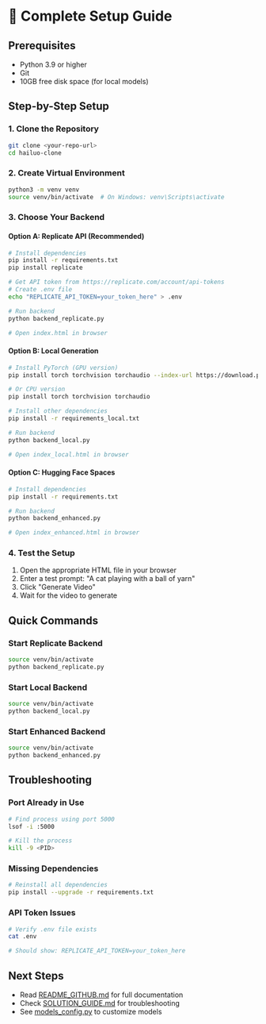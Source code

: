 # 🚀 Complete Setup Guide

## Prerequisites

- Python 3.9 or higher
- Git
- 10GB free disk space (for local models)

## Step-by-Step Setup

### 1. Clone the Repository

```bash
git clone <your-repo-url>
cd hailuo-clone
```

### 2. Create Virtual Environment

```bash
python3 -m venv venv
source venv/bin/activate  # On Windows: venv\Scripts\activate
```

### 3. Choose Your Backend

#### Option A: Replicate API (Recommended)

```bash
# Install dependencies
pip install -r requirements.txt
pip install replicate

# Get API token from https://replicate.com/account/api-tokens
# Create .env file
echo "REPLICATE_API_TOKEN=your_token_here" > .env

# Run backend
python backend_replicate.py

# Open index.html in browser
```

#### Option B: Local Generation

```bash
# Install PyTorch (GPU version)
pip install torch torchvision torchaudio --index-url https://download.pytorch.org/whl/cu118

# Or CPU version
pip install torch torchvision torchaudio

# Install other dependencies
pip install -r requirements_local.txt

# Run backend
python backend_local.py

# Open index_local.html in browser
```

#### Option C: Hugging Face Spaces

```bash
# Install dependencies
pip install -r requirements.txt

# Run backend
python backend_enhanced.py

# Open index_enhanced.html in browser
```

### 4. Test the Setup

1. Open the appropriate HTML file in your browser
2. Enter a test prompt: "A cat playing with a ball of yarn"
3. Click "Generate Video"
4. Wait for the video to generate

## Quick Commands

### Start Replicate Backend
```bash
source venv/bin/activate
python backend_replicate.py
```

### Start Local Backend
```bash
source venv/bin/activate
python backend_local.py
```

### Start Enhanced Backend
```bash
source venv/bin/activate
python backend_enhanced.py
```

## Troubleshooting

### Port Already in Use
```bash
# Find process using port 5000
lsof -i :5000

# Kill the process
kill -9 <PID>
```

### Missing Dependencies
```bash
# Reinstall all dependencies
pip install --upgrade -r requirements.txt
```

### API Token Issues
```bash
# Verify .env file exists
cat .env

# Should show: REPLICATE_API_TOKEN=your_token_here
```

## Next Steps

- Read [README_GITHUB.md](README_GITHUB.md) for full documentation
- Check [SOLUTION_GUIDE.md](SOLUTION_GUIDE.md) for troubleshooting
- See [models_config.py](models_config.py) to customize models
